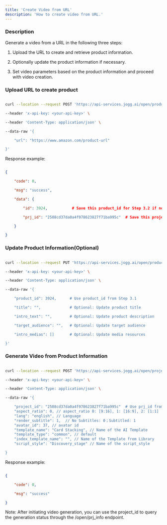 ```yaml
---
title: 'Create Video from URL'
description: 'How to create video from URL.'
---
```


### Description

Generate a video from a URL in the following three steps:

1. Upload the URL to create and retrieve product information.

2. Optionally update the product information if necessary.

3. Set video parameters based on the product information and proceed with video creation.

### Upload URL to create product

```bash

curl --location --request POST 'https://api-services.jogg.ai/open/product' \

--header 'x-api-key: <your-api-key>' \

--header 'Content-Type: application/json' \

--data-raw '{

    "url": "https://www.amazon.com/product-url"

}'

```

Response example:

```json

{

    "code": 0,

    "msg": "success",

    "data": {

        "id": 3924,           # Save this product_id for Step 3.2 if needed

        "prj_id": "2508cd37da0a4f978623827f71ba995c"  # Save this project_id for Step 3.3

    }

}

```

### Update Product Information(Optional)

```bash

curl --location --request PUT 'https://api-services.jogg.ai/open/product' \

--header 'x-api-key: <your-api-key>' \

--header 'Content-Type: application/json' \

--data-raw '{

    "product_id": 3924,      # Use product_id from Step 3.1

    "title": "",             # Optional: Update product title

    "intro_text": "",        # Optional: Update product description

    "target_audience": "",   # Optional: Update target audience

    "intro_medias": []       # Optional: Update media resources

}'

```

### Generate Video from Product Information

```bash

curl --location --request POST 'https://api-services.jogg.ai/open/project/render' \

--header 'x-api-key: <your-api-key>' \

--header 'Content-Type: application/json' \

--data-raw '{

    "project_id": "2508cd37da0a4f978623827f71ba995c"  # Use prj_id from Step 3.1
    "aspect_ratio": 0, // aspect_ratio 0: [9:16], 1: [16:9], 2: [1:1]
    "lang": "english", // Language
    "render_subtitle": 1,  // No Subtitles: 0；Subtitled: 1
    "avatar_id": 37, // avatar id
    "template_name": "Card Stacking", // Name of the AI Template
    "template_type": "common", // default
    "index_template_name": "", // Name of the Template from Library
    "script_style": "Discovery_stage" // Name of the script_style

}
```

Response example:

```json

{

    "code": 0,

    "msg": "success"

}

```

Note: After initiating video generation, you can use the project\_id to query the generation status through the /open/prj\_info endpoint.